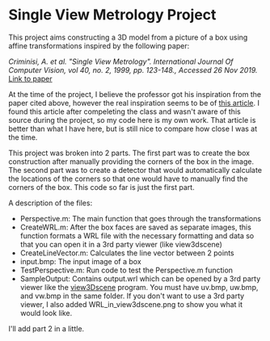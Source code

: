 # Single View Metrology Project 

This project aims constructing a 3D model from a picture of a box using affine transformations inspired by the following paper:

*Criminisi, A. et al. "Single View Metrology". International Journal Of Computer Vision, vol 40, no. 2, 1999, pp. 123-148., Accessed 26 Nov 2019.*
[Link to paper](https://www.cs.cmu.edu/~ph/869/papers/Criminisi99.pdf)

At the time of the project, I believe the professor got his inspiration from the paper cited above, however the real inspiration seems to be of [this article](http://sklin93.github.io/svm.html). I found this article after compeleting the class and wasn't aware of this source during the project, so my code here is my own work. That article is better than what I have here, but is still nice to compare how close I was at the time. 

This project was broken into 2 parts. The first part was to create the box construction after manually providing the corners of the box in the image. The second part was to create a detector that would automatically calculate the locations of the corners so that one would have to manually find the corners of the box. This code so far is just the first part. 

A description of the files:
* Perspective.m: The main function that goes through the transformations
* CreateWRL.m: After the box faces are saved as separate images, this function formats a WRL file with the necessary formatting and data so that you can open it in a 3rd party viewer (like view3dscene)
* CreateLineVector.m: Calculates the line vector between 2 points
* input.bmp: The input image of a box
* TestPerspective.m: Run code to test the Perspective.m function
* SampleOutput: Contains output.wrl which can be opened by a 3rd party viewer like the [view3Dscene](https://castle-engine.io/view3dscene.php) program. You must have uv.bmp, uw.bmp, and vw.bmp in the same folder. If you don't want to use a 3rd party viewer, I also added WRL_in_view3dscene.png to show you what it would look like.

I'll add part 2 in a little.